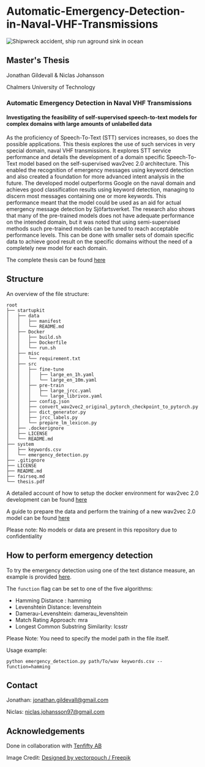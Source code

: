 # Automatic-Emergency-Detection-in-Naval-VHF-Transmissions
![Shipwreck accident, ship run aground sink in ocean](https://image.freepik.com/free-vector/shipwreck-accident-ship-run-aground-sink-ocean_33099-2210.jpg)

## Master's Thesis

Jonathan Gildevall & Niclas Johansson

Chalmers University of Technology

### Automatic Emergency Detection in Naval VHF Transmissions
#### Investigating the feasibility of self-supervised speech-to-text models for complex domains with large amounts of unlabelled data

As the proficiency of Speech-To-Text (STT) services increases, so does the possible applications. This thesis explores the use of such services in very special domain, naval VHF transmissions. It explores STT service performance and details the development of a domain specific Speech-To-Text model based on the self-supervised wav2vec 2.0 architecture. This enabled the recognition of emergency messages using keyword detection and also created a foundation for more advanced intent analysis in the future. The developed model outperforms Google on the naval domain and achieves good classification results using keyword detection, managing to discern most messages containing one or more keywords. This performance meant that the model could be used as an aid for actual emergency message detection by Sjöfartsverket. The research also shows that many of the pre-trained models does not have adequate performance on the intended domain, but it was noted that using semi-supervised methods such pre-trained models can be tuned to reach acceptable performance levels. This can be done with smaller sets of domain specific data to achieve good result on the specific domains without the need of a completely new model for each domain.

The complete thesis can be found [here](thesis.pdf)
## Structure
An overview of the file structure:

```
root
├── startupkit
│   ├── data
│   │   ├── manifest
│   │   └── README.md
│   ├── Docker
│   │   ├── build.sh
│   │   ├── Dockerfile
│   │   └── run.sh
│   ├── misc
│   │   └── requirement.txt
│   ├── src
│   │   ├── fine-tune
│   │   │   ├── large_en_1h.yaml
│   │   │   └── large_en_10m.yaml
│   │   ├── pre-train
│   │   │   ├── large_jrcc.yaml
│   │   │   └── large_librivox.yaml
│   │   ├── config.json
│   │   ├── convert_wav2vec2_original_pytorch_checkpoint_to_pytorch.py
│   │   ├── dict_generator.py
│   │   ├── jrcc_labels.py
│   │   └── prepare_lm_lexicon.py
│   ├── .dockerignore
│   ├── LICENSE
│   └── README.md
├── system
│   ├── keywords.csv
│   └── emergency_detection.py
├── .gitignore
├── LICENSE
├── README.md
├── fairseq.md
└── thesis.pdf
```

A detailed account of how to setup the docker environment for wav2vec 2.0 development can be found [here](startupkit/README.md)

A guide to prepare the data and perform the training of a new wav2vec 2.0 model can be found [here](fairseq.md)

Please note: No models or data are present in this repository due to confidentiality

## How to perform emergency detection

To try the emergency detection using one of the text distance measure, an example is provided [here](system/emergency_detection.py).

The ````function```` flag can be set to one of the five algorithms:

* Hamming Distance : hamming
* Levenshtein Distance: levenshtein
* Damerau-Levenshtein: damerau_levenshtein
* Match Rating Approach: mra
* Longest Common Substring Similarity: lcsstr

Please Note: You need to specify the model path in the file itself.

Usage example:

```shell script
python emergency_detection.py path/To/wav keywords.csv --function=hamming
```

## Contact

Jonathan: [jonathan.gildevall@gmail.com](mailto:jonathan.gildevall@gmail.com?subject=[GitHub]%20Master's%20Thesis)

Niclas: [niclas.johansson97@gmail.com](mailto:niclas.johansson97@gmail.com?subject=[GitHub]%20Master's%20Thesis)

## Acknowledgements
Done in collaboration with [Tenfifty AB](https://tenfifty.io/)

Image Credit: [Designed by vectorpouch / Freepik](https://www.freepik.com")

